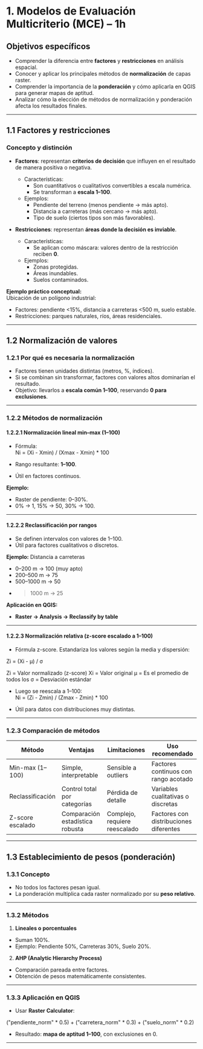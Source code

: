 # 1. Modelos de Evaluación Multicriterio (MCE) – 1h

## Objetivos específicos

- Comprender la diferencia entre **factores** y **restricciones** en análisis espacial.  
- Conocer y aplicar los principales métodos de **normalización** de capas raster.
- Comprender la importancia de la **ponderación** y cómo aplicarla en QGIS para generar mapas de aptitud.  
- Analizar cómo la elección de métodos de normalización y ponderación afecta los resultados finales.  

---

## 1.1 Factores y restricciones

### Concepto y distinción

- **Factores**: representan **criterios de decisión** que influyen en el resultado de manera positiva o negativa.  
  - Características:
    - Son cuantitativos o cualitativos convertibles a escala numérica.  
    - Se transforman a **escala 1–100**.  
  - Ejemplos:  
    - Pendiente del terreno (menos pendiente → más apto).  
    - Distancia a carreteras (más cercano → más apto).  
    - Tipo de suelo (ciertos tipos son más favorables).  

- **Restricciones**: representan **áreas donde la decisión es inviable**.  
  - Características:
    - Se aplican como máscara: valores dentro de la restricción reciben **0**.  
  - Ejemplos:  
    - Zonas protegidas.  
    - Áreas inundables.  
    - Suelos contaminados.  

**Ejemplo práctico conceptual:**  
Ubicación de un polígono industrial:  
- Factores: pendiente <15%, distancia a carreteras <500 m, suelo estable.  
- Restricciones: parques naturales, ríos, áreas residenciales.  

---

## 1.2 Normalización de valores

### 1.2.1 Por qué es necesaria la normalización

- Factores tienen unidades distintas (metros, %, índices).  
- Si se combinan sin transformar, factores con valores altos dominarían el resultado.  
- Objetivo: llevarlos a **escala común 1–100**, reservando **0 para exclusiones**.  

---

### 1.2.2 Métodos de normalización

#### 1.2.2.1 Normalización lineal min–max (1–100)

- Fórmula:  
Ni =  (Xi - Xmin) / (Xmax - Xmin) * 100

- Rango resultante: **1–100**.  
- Útil en factores continuos.  

**Ejemplo:**  
- Raster de pendiente: 0–30%.  
- 0% → 1, 15% → 50, 30% → 100.  

---

#### 1.2.2.2 Reclassificación por rangos

- Se definen intervalos con valores de 1–100.  
- Útil para factores cualitativos o discretos.  

**Ejemplo:** Distancia a carreteras  
- 0–200 m → 100 (muy apto)  
- 200–500 m → 75  
- 500–1000 m → 50  
- >1000 m → 25  

**Aplicación en QGIS:**  
- **Raster → Analysis → Reclassify by table**  

---

#### 1.2.2.3 Normalización relativa (z-score escalado a 1–100)

- Fórmula z-score. Estandariza los valores según la media y dispersión: 

Zi = (Xi - μ) / σ

Zi​ = Valor normalizado (z-score)
Xi​ = Valor original
μ = Es el promedio de todos los 
σ = Desviación estándar

- Luego se reescala a 1–100:  
Ni = (Zi - Zmin) / (Zmax - Zmin) * 100

- Útil para datos con distribuciones muy distintas.  

---


### 1.2.3 Comparación de métodos

| Método              | Ventajas                          | Limitaciones                       | Uso recomendado                           |
|---------------------|-----------------------------------|-----------------------------------|-------------------------------------------|
| Min-max (1–100)     | Simple, interpretable             | Sensible a outliers                | Factores continuos con rango acotado      |
| Reclassificación    | Control total por categorías      | Pérdida de detalle                 | Variables cualitativas o discretas        |
| Z-score escalado    | Comparación estadística robusta   | Complejo, requiere reescalado      | Factores con distribuciones diferentes    |


---

## 1.3 Establecimiento de pesos (ponderación)

### 1.3.1 Concepto

- No todos los factores pesan igual.  
- La ponderación multiplica cada raster normalizado por su **peso relativo**.  

---

### 1.3.2 Métodos

1. **Lineales o porcentuales**  
 - Suman 100%.  
 - Ejemplo: Pendiente 50%, Carreteras 30%, Suelo 20%.  

2. **AHP (Analytic Hierarchy Process)**  
 - Comparación pareada entre factores.  
 - Obtención de pesos matemáticamente consistentes.  

---

### 1.3.3 Aplicación en QGIS

- Usar **Raster Calculator**:  

("pendiente_norm" * 0.5) + ("carretera_norm" * 0.3) + ("suelo_norm" * 0.2)

- Resultado: **mapa de aptitud 1–100**, con exclusiones en 0.  

---


